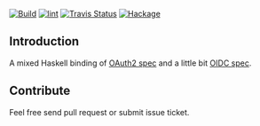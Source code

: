 [![Build](https://github.com/freizl/hoauth2/actions/workflows/build.yml/badge.svg)](https://github.com/freizl/hoauth2/actions/workflows/build.yml)
[![lint](https://github.com/freizl/hoauth2/actions/workflows/lint.yml/badge.svg)](https://github.com/freizl/hoauth2/actions/workflows/lint.yml)
[![Travis Status](https://app.travis-ci.com/freizl/hoauth2.svg?branch=master)](http://app.travis-ci.com/github/freizl/hoauth2)
[![Hackage](https://img.shields.io/hackage/v/hoauth2.svg)](https://hackage.haskell.org/package/hoauth2)

## Introduction

A mixed Haskell binding of [OAuth2 spec](https://datatracker.ietf.org/doc/html/rfc6749) and a little bit [OIDC spec](https://openid.net/specs/openid-connect-core-1_0.html).


## Contribute

Feel free send pull request or submit issue ticket.
